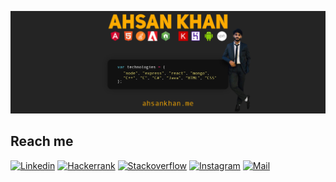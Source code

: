 <!-- ### Hi there 👋 -->
[![bg][banner]][website]
<!--
**ahsankhan26/ahsankhan26** is a ✨ _special_ ✨ repository because its `README.md` (this file) appears on your GitHub profile.

Here are some ideas to get you started:

- 🔭 I’m currently working on ...
- 🌱 I’m currently learning ...
- 👯 I’m looking to collaborate on ...
- 🤔 I’m looking for help with ...
- 💬 Ask me about ...
- 📫 How to reach me: ...
- 😄 Pronouns: ...
- ⚡ Fun fact: ...
-->

## Reach me 
<!-- [![Github](https://img.shields.io/github/followers/ahsankhan26?label=Follow&style=social)][github] -->
<div style="margin: auto;">
  
[![Linkedin](https://img.shields.io/badge/-ahsankhan26-blue?style=flat&logo=linkedin&logoColor=white&link=[linkedin])][linkedin]
[![Hackerrank](https://img.shields.io/badge/-ahsankhan26-3a424f?style=flat&logo=hackerrank&logoColor=2bbb61&link=[hackerrank])][hackerrank]
[![Stackoverflow](https://img.shields.io/badge/-StackOverflow-FE7A16?style=flat&logo=stack-overflow&logoColor=white&link=[stackoverflow])][stackoverflow]
[![Instagram](https://img.shields.io/badge/-ahsankhan26-E4405F?style=flat&logo=instagram&logoColor=white&link=[instagram])][instagram]
[![Mail](https://img.shields.io/badge/-m.ahsankhan26@hotmail.com-0078D4?style=flat&logo=microsoft-outlook&logoColor=white&link=[linkedin])](mailto:sarthakbh321@gmail.com)

</div>


[banner]: https://raw.githubusercontent.com/ahsankhan26/ahsankhan26/master/banner.jpg
[website]: https://ahsankhan.me
[github]: https://github.com/ahsankhan26
[linkedin]: https://linkedin.com/in/ahsankhan26
[hackerrank]: https://hackerrank.com/ahsankhan26
[instagram]: https://instagram.com/ahsankhan26
[stackoverflow]: https://stackoverflow.com/users/13870209/ahsan-khan

